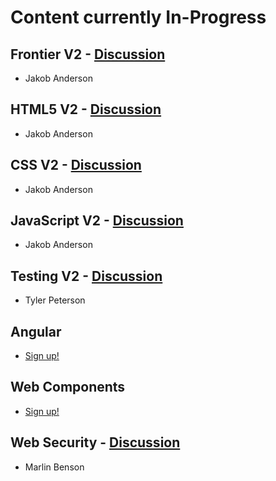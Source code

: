 # Content currently In-Progress

## Frontier V2 - [Discussion](issues/34)
- Jakob Anderson

## HTML5 V2 - [Discussion](issues/35)
- Jakob Anderson

## CSS V2 - [Discussion](issues/33)
- Jakob Anderson

## JavaScript V2 - [Discussion](issues/29)
- Jakob Anderson

## Testing V2 - [Discussion](issues/36)
- Tyler Peterson

## Angular
- [Sign up!](issues/24)

## Web Components
- [Sign up!](issues/25)

## Web Security - [Discussion](issues/12)
- Marlin Benson
